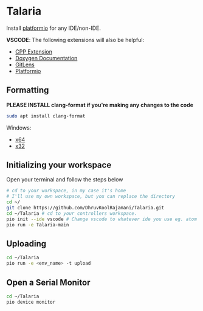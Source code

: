 # Talaria

Install [platformio](https://platformio.org/platformio-ide) for any IDE/non-IDE.  

**VSCODE**: The following extensions will also be helpful:
 - [CPP Extension](https://marketplace.visualstudio.com/items?itemName=ms-vscode.cpptools)
 - [Doxygen Documentation](https://marketplace.visualstudio.com/items?itemName=cschlosser.doxdocgen)
 - [GitLens](https://marketplace.visualstudio.com/items?itemName=eamodio.gitlens)
 - [Platformio](https://marketplace.visualstudio.com/items?itemName=platformio.platformio-ide)

## Formatting

**PLEASE INSTALL clang-format if you're making any changes to the code**  

```bash
sudo apt install clang-format
```

Windows:  
 - [x64](http://llvm.org/releases/3.7.0/LLVM-3.7.0-win64.exe)
 - [x32](http://llvm.org/releases/3.7.0/LLVM-3.7.0-win32.exe)

## Initializing your workspace

Open your terminal and follow the steps below  

```bash
# cd to your workspace, in my case it's home
# I'll use my own workspace, but you can replace the directory
cd ~/
git clone https://github.com/DhruvKoolRajamani/Talaria.git
cd ~/Talaria # cd to your controllers workspace.
pio init --ide vscode # Change vscode to whatever ide you use eg. atom
pio run -e Talaria-main
```

## Uploading

```bash
cd ~/Talaria
pio run -e <env_name> -t upload
```

## Open a Serial Monitor

```bash
cd ~/Talaria
pio device monitor
```